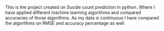 This is the project created on Sucide count prediction in python.
Where I have applied different machine learning algorithms and compared accuracies of those algorithms.
As my data is continuous I have compared the algorithms on RMSE and accuracy percentage as well
